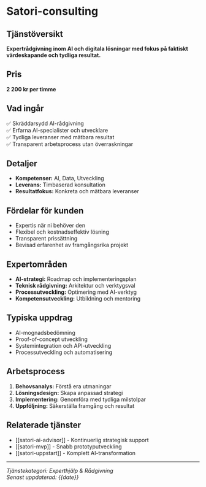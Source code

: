 # Satori-consulting

## Tjänstöversikt
**Expertrådgivning inom AI och digitala lösningar med fokus på faktiskt värdeskapande och tydliga resultat.**

## Pris
**2 200 kr per timme**

## Vad ingår
✅ Skräddarsydd AI-rådgivning  
✅ Erfarna AI-specialister och utvecklare  
✅ Tydliga leveranser med mätbara resultat  
✅ Transparent arbetsprocess utan överraskningar  

## Detaljer
- **Kompetenser:** AI, Data, Utveckling
- **Leverans:** Timbaserad konsultation
- **Resultatfokus:** Konkreta och mätbara leveranser

## Fördelar för kunden
- Expertis när ni behöver den
- Flexibel och kostnadseffektiv lösning
- Transparent prissättning
- Bevisad erfarenhet av framgångsrika projekt

## Expertområden
- **AI-strategi:** Roadmap och implementeringsplan
- **Teknisk rådgivning:** Arkitektur och verktygsval
- **Processutveckling:** Optimering med AI-verktyg
- **Kompetensutveckling:** Utbildning och mentoring

## Typiska uppdrag
- AI-mognadsbedömning
- Proof-of-concept utveckling
- Systemintegration och API-utveckling
- Processutveckling och automatisering

## Arbetsprocess
1. **Behovsanalys:** Förstå era utmaningar
2. **Lösningsdesign:** Skapa anpassad strategi
3. **Implementering:** Genomföra med tydliga milstolpar
4. **Uppföljning:** Säkerställa framgång och resultat

## Relaterade tjänster
- [[satori-ai-advisor]] - Kontinuerlig strategisk support
- [[satori-mvp]] - Snabb prototyputveckling
- [[satori-uppstart]] - Komplett AI-transformation

---
*Tjänstekategori: Experthjälp & Rådgivning*  
*Senast uppdaterad: {{date}}*